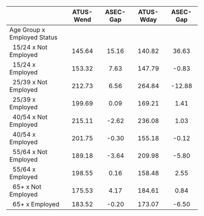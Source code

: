 
|                      |    ATUS-Wend |     ASEC-Gap |    ATUS-Wday |     ASEC-Gap |
| -------------------- | :----------: | :----------: | :----------: | :----------: |
| Age Group x Employed Status |              |              |              |              |
| &nbsp;&nbsp;15/24 x Not Employed |       145.64 |        15.16 |       140.82 |        36.63 |
| &nbsp;&nbsp;15/24 x Employed |       153.32 |         7.63 |       147.79 |        -0.83 |
| &nbsp;&nbsp;25/39 x Not Employed |       212.73 |         6.56 |       264.84 |       -12.88 |
| &nbsp;&nbsp;25/39 x Employed |       199.69 |         0.09 |       169.21 |         1.41 |
| &nbsp;&nbsp;40/54 x Not Employed |       215.11 |        -2.62 |       236.08 |         1.03 |
| &nbsp;&nbsp;40/54 x Employed |       201.75 |        -0.30 |       155.18 |        -0.12 |
| &nbsp;&nbsp;55/64 x Not Employed |       189.18 |        -3.64 |       209.98 |        -5.80 |
| &nbsp;&nbsp;55/64 x Employed |       198.55 |         0.16 |       158.48 |         2.55 |
| &nbsp;&nbsp;65+ x Not Employed |       175.53 |         4.17 |       184.61 |         0.84 |
| &nbsp;&nbsp;65+ x Employed |       183.52 |        -0.20 |       173.07 |        -6.50 |

